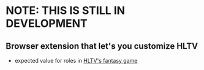# NOTE: THIS IS STILL IN DEVELOPMENT

## Browser extension that let's you customize HLTV
* expected value for roles in [HLTV's fantasy game](https://www.hltv.org/fantasy)